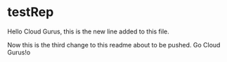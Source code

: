 # testRep
Hello Cloud Gurus, this is the new line added to this file.

Now this is the third change to this readme about to be pushed. Go Cloud Gurus!o
